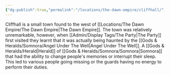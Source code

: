 ```yaml
---
{"dg-publish":true,"permalink":"/locations/the-dawn-empire/cliffhall/","tags":["Location"],"noteIcon":"","created":"2024-09-17T20:01:46.545+01:00","updated":"2024-12-13T23:07:18.511+00:00"}
---
```


Cliffhall is a small town found to the west of [[Locations/The Dawn Empire/The Dawn Empire\|The Dawn Empire]]. The town was relatively unremarkable, however, when [[Admin/Display Tags/The Party\|The Party]] first visited they learnt that it was actually being haunted by the [[Gods & Heralds/Somnora/Angel Under The Well\|Angel Under The Well]]. A [[Gods & Heralds/Herald\|Herald]] of [[Gods & Heralds/Somnora/Somnora\|Somnora]] that had the ability to change people's memories or interrupt their sleep. This led to various people going missing or the guards having no energy to perform their duties. 

